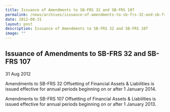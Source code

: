 ```yaml
---
title: Issuance of Amendments to SB-FRS 32 and SB-FRS 107
permalink: /news/archives/issuance-of-amendments-to-sb-frs-32-and-sb-frs-107/
date: 2012-08-31
layout: post
description: Issuance of Amendments to SB-FRS 32 and SB-FRS 107
image: ""
---
```

Issuance of Amendments to SB-FRS 32 and SB-FRS 107
--------------------------------------------------

31 Aug 2012

Amendments to SB-FRS 32 Offsetting of Financial Assets & Liabilities is issued effective for annual periods beginning on or after 1 January 2014.  
  
Amendments to SB-FRS 107 Offsetting of Financial Assets & Liabilities is issued effective for annual periods beginning on or after 1 January 2013.